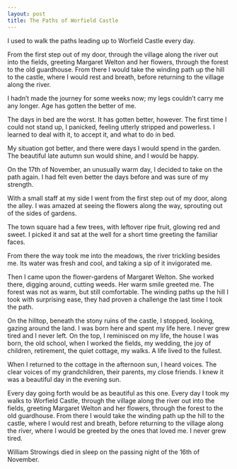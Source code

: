 ```yaml
---
layout: post
title: The Paths of Worfield Castle
---
```


I used to walk the paths leading up to Worfield Castle every day.

From the first step out of my door, through the village along the river out into the fields, greeting Margaret Welton and her flowers, through the forest to the old guardhouse. From there I would take the winding path up the hill to the castle, where I would rest and breath, before returning to the village along the river.

I hadn’t made the journey for some weeks now; my legs couldn’t carry me any longer. Age has gotten the better of me.

The days in bed are the worst. It has gotten better, however. The first time I could not stand up, I panicked, feeling utterly stripped and powerless. I learned to deal with it, to accept it, and what to do in bed. 

My situation got better, and there were days I would spend in the garden. The beautiful late autumn sun would shine, and I would be happy.

On the 17th of November, an unusually warm day, I decided to take on the path again. I had felt even better the days before and was sure of my strength.

With a small staff at my side I went from the first step out of my door, along the alley. I was amazed at seeing the flowers along the way, sprouting out of the sides of gardens.

The town square had a few trees, with leftover ripe fruit, glowing red and sweet. I picked it and sat at the well for a short time greeting the familiar faces.

From there the way took me into the meadows, the river trickling besides me. Its water was fresh and cool, and taking a sip of it invigorated me.

Then I came upon the flower-gardens of Margaret Welton. She worked there, digging around, cutting weeds. Her warm smile greeted me.
The forest was not as warm, but still comfortable. The winding paths up the hill I took with surprising ease, they had proven a challenge the last time I took the path.

On the hilltop, beneath the stony ruins of the castle, I stopped, looking, gazing around the land. I was born here and spent my life here. I never grew tired and I never left. On the top, I reminisced on my life, the house I was born, the old school, when I worked the fields, my wedding, the joy of children, retirement, the quiet cottage, my walks. 
A life lived to the fullest.

When I returned to the cottage in the afternoon sun, I heard voices. The clear voices of my grandchildren, their parents, my close friends. I knew it was a beautiful day in the evening sun. 

Every day going forth would be as beautiful as this one. Every day I took my walks to Worfield Castle, through the village along the river out into the fields, greeting Margaret Welton and her flowers, through the forest to the old guardhouse. From there I would take the winding path up the hill to the castle, where I would rest and breath, before returning to the village along the river, where I would be greeted by the ones that loved me. I never grew tired.

William Strowings died in sleep on the passing night of the 16th of November.
